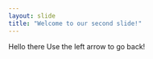 ```yaml
---
layout: slide
title: "Welcome to our second slide!"
---
```

Hello there
Use the left arrow to go back!
    
